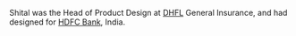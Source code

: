 ---
---

Shital was the Head of Product Design at [DHFL](https://www.dhfl.com/) General Insurance, and had designed for [HDFC Bank](https://www.hdfcbank.com), India.
